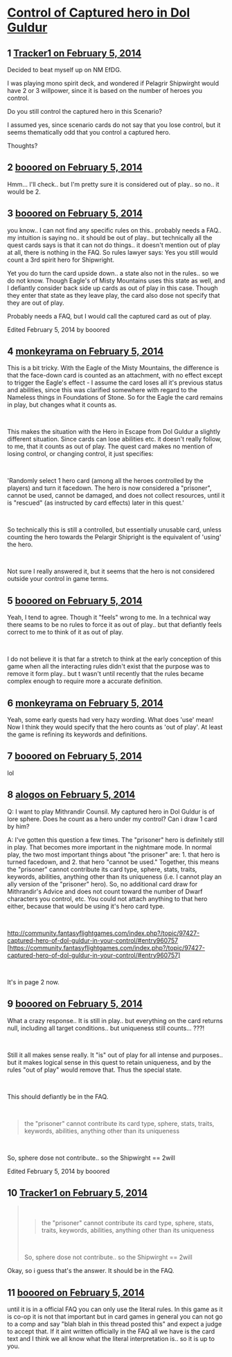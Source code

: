 # [Control of Captured hero in Dol Guldur](https://community.fantasyflightgames.com/topic/98519-control-of-captured-hero-in-dol-guldur/)

## 1 [Tracker1 on February 5, 2014](https://community.fantasyflightgames.com/topic/98519-control-of-captured-hero-in-dol-guldur/?do=findComment&comment=974425)

Decided to beat myself up on NM EfDG.

I was playing mono spirit deck, and wondered if Pelagrir Shipwirght would have 2 or 3 willpower, since it is based on the number of heroes you control.

Do you still control the captured hero in this Scenario?

I assumed yes, since scenario cards do not say that you lose control, but it seems thematically odd that you control a captured hero.

Thoughts?

## 2 [booored on February 5, 2014](https://community.fantasyflightgames.com/topic/98519-control-of-captured-hero-in-dol-guldur/?do=findComment&comment=974430)

Hmm... I'll check.. but I'm pretty sure it is considered out of play.. so no.. it would be 2.

## 3 [booored on February 5, 2014](https://community.fantasyflightgames.com/topic/98519-control-of-captured-hero-in-dol-guldur/?do=findComment&comment=974434)

you know.. I can not find any specific rules on this.. probably needs a FAQ.. my intuition is saying no.. it should be out of play.. but technically all the quest cards says is that it can not do things.. it doesn't mention out of play at all, there is nothing in the FAQ. So rules lawyer says: Yes you still would count a 3rd spirit hero for Shipwright.

Yet you do turn the card upside down.. a state also not in the rules.. so we do not know. Though Eagle's of Misty Mountains uses this state as well, and I defiantly consider back side up cards as out of play in this case. Though they enter that state as they leave play, the card also dose not specify that they are out of play.

Probably needs a FAQ, but I would call the captured card as out of play.

Edited February 5, 2014 by booored

## 4 [monkeyrama on February 5, 2014](https://community.fantasyflightgames.com/topic/98519-control-of-captured-hero-in-dol-guldur/?do=findComment&comment=974452)

This is a bit tricky. With the Eagle of the Misty Mountains, the difference is that the face-down card is counted as an attachment, with no effect except to trigger the Eagle's effect - I assume the card loses all it's previous status and abilities, since this was clarified somewhere with regard to the Nameless things in Foundations of Stone. So for the Eagle the card remains in play, but changes what it counts as.

 

This makes the situation with the Hero in Escape from Dol Guldur a slightly different situation. Since cards can lose abilities etc. it doesn't really follow, to me, that it counts as out of play. The quest card makes no mention of losing control, or changing control, it just specifies:

 

'Randomly select 1 hero card (among all the heroes controlled by the players) and turn it facedown. The hero is now considered a "prisoner", cannot be used, cannot be damaged, and does not collect resources, until it is "rescued" (as instructed by card effects) later in this quest.'

 

So technically this is still a controlled, but essentially unusable card, unless counting the hero towards the Pelargir Shipright is the equivalent of 'using' the hero. 

 

Not sure I really answered it, but it seems that the hero is not considered outside your control in game terms.

## 5 [booored on February 5, 2014](https://community.fantasyflightgames.com/topic/98519-control-of-captured-hero-in-dol-guldur/?do=findComment&comment=974455)

Yeah, I tend to agree. Though it "feels" wrong to me. In a technical way there seams to be no rules to force it as out of play.. but that defiantly feels correct to me to think of it as out of play.

 

I do not believe it is that far a stretch to think at the early conception of this game when all the interacting rules didn't exist that the purpose was to remove it form play.. but t wasn't until recently that the rules became complex enough to require more a accurate definition.

## 6 [monkeyrama on February 5, 2014](https://community.fantasyflightgames.com/topic/98519-control-of-captured-hero-in-dol-guldur/?do=findComment&comment=974457)

Yeah, some early quests had very hazy wording. What does 'use' mean! Now I think they would specify that the hero counts as 'out of play'. At least the game is refining its keywords and definitions. 

## 7 [booored on February 5, 2014](https://community.fantasyflightgames.com/topic/98519-control-of-captured-hero-in-dol-guldur/?do=findComment&comment=974459)

lol

## 8 [alogos on February 5, 2014](https://community.fantasyflightgames.com/topic/98519-control-of-captured-hero-in-dol-guldur/?do=findComment&comment=974500)

Q: I want to play Mithrandir Counsil. My captured hero in Dol Guldur is of lore sphere. Does he count as a hero under my control? Can i draw 1 card by him?

A: I've gotten this question a few times. The "prisoner" hero is definitely still in play. That becomes more important in the nightmare mode. In normal play, the two most important things about "the prisoner" are: 1. that hero is turned facedown, and 2. that hero "cannot be used." Together, this means the "prisoner" cannot contribute its card type, sphere, stats, traits, keywords, abilities, anything other than its uniqueness (i.e. I cannot play an ally version of the "prisoner" hero). So, no additional card draw for Mithrandir's Advice and does not count toward the number of Dwarf characters you control, etc. You could not attach anything to that hero either, because that would be using it's hero card type.

 

http://community.fantasyflightgames.com/index.php?/topic/97427-captured-hero-of-dol-guldur-in-your-control/#entry960757 [https://community.fantasyflightgames.com/index.php?/topic/97427-captured-hero-of-dol-guldur-in-your-control/#entry960757]

 

It's in page 2 now.

## 9 [booored on February 5, 2014](https://community.fantasyflightgames.com/topic/98519-control-of-captured-hero-in-dol-guldur/?do=findComment&comment=974504)

What a crazy response.. It is still in play.. but everything on the card returns null, including all target conditions.. but uniqueness still counts... ???!

 

Still it all makes sense really. It "is" out of play for all intense and purposes.. but it makes logical sense in this quest to retain uniqueness, and by the rules "out of play" would remove that. Thus the special state.

 

This should defiantly be in the FAQ.

 

> the "prisoner" cannot contribute its card type, sphere, stats, traits, keywords, abilities, anything other than its uniqueness

 

So, sphere dose not contribute.. so the Shipwirght == 2will

Edited February 5, 2014 by booored

## 10 [Tracker1 on February 5, 2014](https://community.fantasyflightgames.com/topic/98519-control-of-captured-hero-in-dol-guldur/?do=findComment&comment=974536)

>  
> 
> > the "prisoner" cannot contribute its card type, sphere, stats, traits, keywords, abilities, anything other than its uniqueness
> 
>  
> 
> So, sphere dose not contribute.. so the Shipwirght == 2will

Okay, so i guess that's the answer. It should be in the FAQ.

## 11 [booored on February 5, 2014](https://community.fantasyflightgames.com/topic/98519-control-of-captured-hero-in-dol-guldur/?do=findComment&comment=974596)

until it is in a official FAQ you can only use the literal rules. In this game as it is co-op it is not that important but in card games in general you can not go to a comp and say "blah blah in this thread posted this" and expect a judge to accept that. If it aint written officially in the FAQ all we have is the card text and I think we all know what the literal interpretation is.. so it is up to you.

